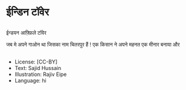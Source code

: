 # ईन्डिन टॉवेर

##
ईन्डयन आफ़्फ़िले टॉवेर 

जब मे अपने गाओन था जिसका नाम चितरपुर हैं ! एक किसान ने अपने महनत एक मीनार बनाया और

##
* License: [CC-BY]
* Text: Sajid Hussain
* Illustration: Rajiv Eipe
* Language: hi
